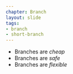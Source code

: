 ```yaml
---
chapter: Branch
layout: slide
tags:
- branch
- short-branch
---
```


* Branches are _cheap_
* Branches are _safe_
* Branches are _flexible_